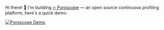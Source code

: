 Hi there! 👋 I'm building [🔥 Pyroscope](https://github.com/pyroscope-io/pyroscope) — an open source continuous profiling platform, here's a quick demo:

[![Pyroscope Demo](https://user-images.githubusercontent.com/662636/105124618-55b9df80-5a8f-11eb-8ad5-0e18c17c827d.gif)](https://pyroscope.io/)
